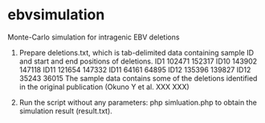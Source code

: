 # ebvsimulation
Monte-Carlo simulation for intragenic EBV deletions

1) Prepare deletions.txt, which is tab-delimited data containing sample ID and start and end positions of deletions.
ID1	102471	152317
ID10	143902	147118
ID11	121654	147332
ID11	64161	64895
ID12	135396	139827
ID12	35243	36015
The sample data contains some of the deletions identified in the original publication (Okuno Y et al. XXX XXX)

2) Run the script without any parameters:
php simluation.php
to obtain the simulation result (result.txt).
